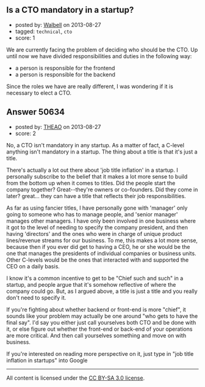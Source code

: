 ## Is a CTO mandatory in a startup?

- posted by: [Walbell](https://stackexchange.com/users/-1/27611-walbell) on 2013-08-27
- tagged: `technical`, `cto`
- score: 1

We are currently facing the problem of deciding who should be the CTO. Up until now we have divided responsibilities and duties in the following way:

- a person is responsible for the frontend
- a person is responsible for the backend

Since the roles we have are really different, I was wondering if it is necessary to elect a CTO.


## Answer 50634

- posted by: [THEAO](https://stackexchange.com/users/-1/27506-theao) on 2013-08-27
- score: 2

No, a CTO isn't mandatory in any startup. As a matter of fact, a C-level anything isn't mandatory in a startup. The thing about a title is that it's just a title. 

There's actually a lot out there about 'job title inflation' in a startup. I personally subscribe to the belief that it makes a lot more sense to build from the bottom up when it comes to titles. Did the people start the company together? Great--they're owners or co-founders. Did they come in later? great... they can have a title that reflects their job responsibilities. 

As far as using fancier titles, I have personally gone with 'manager' only going to someone who has to manage people, and 'senior manager' manages other managers. I have only been involved in one business where it got to the level of needing to specify the company president, and then having 'directors' and the ones who were in charge of unique product lines/revenue streams for our business. To me, this makes a lot more sense, because then if you ever did get to having a CEO, he or she would be the one that manages the presidents of individual companies or business units. Other C-levels would be the ones that interacted with and supported the CEO on a daily basis. 

I know it's a common incentive to get to be "Chief such and such" in a startup, and people argue that it's somehow reflective of where the company could go. But, as I argued above, a title is just a title and you really don't need to specify it.

If you're fighting about whether backend or front-end is more "chief", it sounds like your problem may actually be one around "who gets to have the final say". I'd say you either just call yourselves both CTO and be done with it, or else figure out whether the front-end or back-end of your operations are more critical. And then call yourselves something and move on with business.

If you're interested on reading more perspective on it, just type in "job title inflation in startups" into Google 



---

All content is licensed under the [CC BY-SA 3.0 license](https://creativecommons.org/licenses/by-sa/3.0/).
